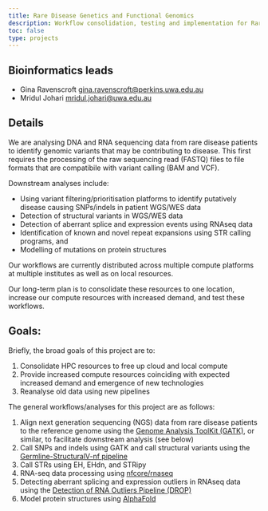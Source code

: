 ```yaml
---
title: Rare Disease Genetics and Functional Genomics 
description: Workflow consolidation, testing and implementation for Rare Disease Genetics and Functional Genomics managed by the Harry Perkins Institute of Medical Research.
toc: false
type: projects
---
```


## Bioinformatics leads

- Gina Ravenscroft <gina.ravenscroft@perkins.uwa.edu.au>
- Mridul Johari <mridul.johari@uwa.edu.au>


## Details

We are analysing DNA and RNA sequencing data from rare disease patients to identify genomic variants that may be contributing to disease. This first requires the processing of the raw sequencing read (FASTQ) files to file formats that are compatibile with variant calling (BAM and VCF). 

Downstream analyses include: 
- Using variant filtering/prioritisation platforms to identify putatively disease causing SNPs/indels in patient WGS/WES data
- Detection of structural variants in WGS/WES data
- Detection of aberrant splice and expression events using RNAseq data
- Identification of known and novel repeat expansions using STR calling programs, and
- Modelling of mutations on protein structures

Our workflows are currently distributed across multiple compute platforms at multiple institutes as well as on local resources. 

Our long-term plan is to consolidate these resources to one location, increase our compute resources with increased demand, and test these workflows.

## Goals:

Briefly, the broad goals of this project are to:

1. Consolidate HPC resources to free up cloud and local compute
2. Provide increased compute resources coinciding with expected increased demand and emergence of new technologies
3. Reanalyse old data using new pipelines

The general workflows/analyses for this project are as follows:

1. Align next generation sequencing (NGS) data from rare disease patients to the reference genome using the [Genome Analysis ToolKit (GATK)](https://bio.tools/gatk), or similar, to facilitate downstream analysis (see below)
2. Call SNPs and indels using GATK and call structural variants using the [Germline-StructuralV-nf pipeline](https://doi.org/10.48546/WORKFLOWHUB.WORKFLOW.431.1) 
3. Call STRs using EH, EHdn, and STRipy 
4. RNA-seq data processing using [nfcore/rnaseq](https://github.com/nf-core/rnaseq) 
5. Detecting aberrant splicing and expression outliers in RNAseq data using the [Detection of RNA Outliers Pipeline (DROP)](https://gagneurlab-drop.readthedocs.io/en/latest/)
6. Model protein structures using [AlphaFold](https://bio.tools/alphafold_2)
